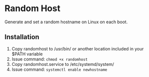 # Random Host

Generate and set a random hostname on Linux on each boot.

## Installation

1. Copy randomhost to /usr/bin/ or another location included in your $PATH variable
2. Issue command: `chmod +x randomhost`
3. Copy randomhost.service to /etc/systemd/system/
4. Issue command: `systemctl enable newhostname`